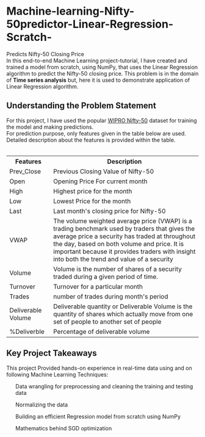 # Machine-learning-Nifty-50predictor-Linear-Regression-Scratch-
Predicts Nifty-50 Closing Price<br>
In this end-to-end Machine Learning project-tutorial, I have created and trained a model from scratch, using NumPy, that uses the Linear Regression algorithm to predict the Nifty-50 closing price. This problem is in the domain of <b>Time series analysis</b> but, here it is used to demonstrate application of Linear Regression algorithm.<br>
<h2>Understanding the Problem Statement</h2>
For this project, I have used the popular <a href=https://www.kaggle.com/rohanrao/nifty50-stock-market-data?select=WIPRO.csv>WIPRO Nifty-50</a> dataset for training the model and making predictions.<br>
For prediction purpose, only features given in the table below are used. Detailed description about the features is provided within the table.<br><br>
<table>
<tr>
  <th><b>Features</b></th>
  <th><b>Description</b></th>
</tr>
  <tr>
    <td>Prev_Close</td> <td>Previous Closing Value of Nifty-50</td>
    </tr>
    <td>Open</td> <td>Opening Price For current month</td>
  </tr>
    <td>High</td> <td>Highest price for the month</td>
    </tr>
    <td>Low</td><td>Lowest Price for the month</td>
    </tr>
    <td>Last</td><td>Last month's closing price for Nifty-50</td>
    </tr>
    <td>VWAP</td><td>The volume weighted average price (VWAP) is a trading benchmark used by traders that gives the average price a security has traded at throughout the day, based on both volume and price. It is important because it provides traders with insight into both the trend and value of a security</td>
    </tr>
    <td>Volume</td><td>Volume is the number of shares of a security traded during a given period of time.</td>
    </tr>
    <td>Turnover</td><td>Turnover for a particular month</td>
    </tr>
    <td>Trades</td><td>number of trades during month's period</td>
    </tr>
    <td>Deliverable Volume</td><td>Deliverable quantity or Deliverable Volume is the quantity of shares which actually move from one set of people to another set of people</td>
    </tr>
    <td>%Deliverble</td><td>Percentage of deliverable volume</td>
    </tr>
</table>

<h2>Key Project Takeaways</h2>
This project Provided hands-on experience in real-time data using and on following Machine Learning Techniques:<br>
  <ul>Data wrangling for preprocessing and cleaning the training and testing data</ul>
  <ul>Normalizing the data</ul>
  <ul>Building an efficient Regression model from scratch using NumPy</ul>
  <ul>Mathematics behind SGD optimization</ul>
